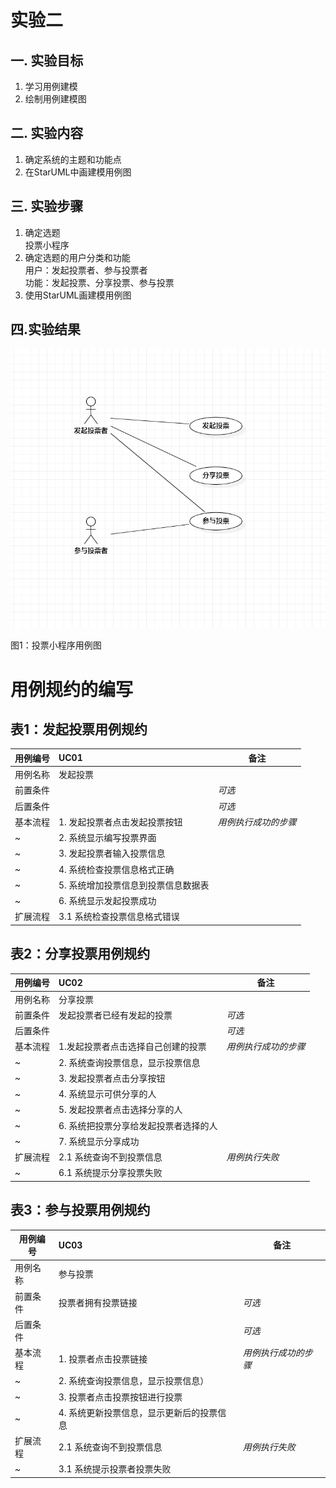 # 实验二

## 一. 实验目标
1. 学习用例建模
2. 绘制用例建模图

## 二. 实验内容
1. 确定系统的主题和功能点  
2. 在StarUML中画建模用例图

## 三. 实验步骤
1. 确定选题  
   投票小程序  
2. 确定选题的用户分类和功能   
   用户：发起投票者、参与投票者  
   功能：发起投票、分享投票、参与投票  
3. 使用StarUML画建模用例图


## 四.实验结果
![实验二用例图](./Lab2_UseCaseDiagram.jpg)

图1：投票小程序用例图
# 用例规约的编写

## 表1：发起投票用例规约  

用例编号  | UC01 | 备注  
-|:-|-  
用例名称  | 发起投票  |   
前置条件  |      | *可选*   
后置条件  |      | *可选*   
基本流程  | 1. 发起投票者点击发起投票按钮  | *用例执行成功的步骤* 
~| 2. 系统显示编写投票界面  |   
~| 3. 发起投票者输入投票信息  |   
~| 4. 系统检查投票信息格式正确  |   
~| 5. 系统增加投票信息到投票信息数据表 |  
~| 6. 系统显示发起投票成功 |
扩展流程  | 3.1 系统检查投票信息格式错误  |    




## 表2：分享投票用例规约  

用例编号  | UC02 | 备注  
-|:-|-  
用例名称  |分享投票  |   
前置条件  |发起投票者已经有发起的投票      | *可选*   
后置条件  |      | *可选*   
基本流程  | 1.发起投票者点击选择自己创建的投票  |*用例执行成功的步骤*    
~| 2. 系统查询投票信息，显示投票信息  |   
~| 3. 发起投票者点击分享按钮 |   
~| 4. 系统显示可供分享的人  |   
~| 5. 发起投票者点击选择分享的人  |
~| 6. 系统把投票分享给发起投票者选择的人  |
~| 7. 系统显示分享成功  |
扩展流程  | 2.1 系统查询不到投票信息  |*用例执行失败*    
~| 6.1 系统提示分享投票失败   |  


## 表3：参与投票用例规约  

用例编号  | UC03 | 备注  
-|:-|-  
用例名称  | 参与投票  |   
前置条件  | 投票者拥有投票链接     | *可选*   
后置条件  |      | *可选*   
基本流程  | 1. 投票者点击投票链接  |*用例执行成功的步骤*    
~| 2. 系统查询投票信息，显示投票信息）  |   
~| 3. 投票者点击投票按钮进行投票  |   
~| 4. 系统更新投票信息，显示更新后的投票信息  |     
扩展流程  | 2.1 系统查询不到投票信息  |*用例执行失败*    
~| 3.1 系统提示投票者投票失败   |  
